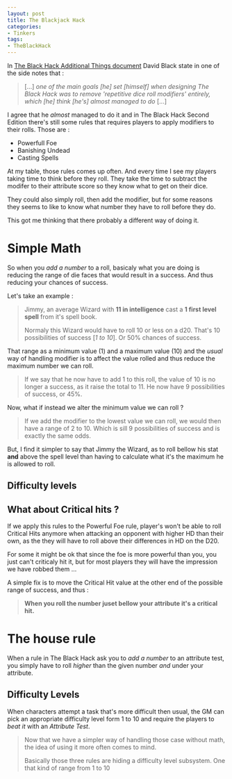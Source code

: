 ```yaml
---
layout: post
title: The Blackjack Hack
categories: 
- Tinkers
tags: 
- TheBlackHack
---
```


In [The Black Hack Additional Things document](http://dngnsndrgns.blogspot.com/2016/05/additional-things.html)  David Black state in one of the side notes that :

> [...] _one of the main goals [he] set [himself] when designing The Black Hack was to remove 'repetitive dice roll modifiers' entirely, which [he] think [he's] almost managed to do_ [...]

I agree that he _almost_ managed to do it and in The Black Hack Second Edition there's still some rules that requires players to apply modifiers to their rolls. Those are : 
 * Powerfull Foe
 * Banishing Undead
 * Casting Spells

At my table, those rules comes up often. And  every time I see my players taking time to think before they roll. They take the time to subtract the modifer to their attribute score so they know what to get on their dice.
 
They could also simply roll, then add the modifier, but for some reasons they seems to like to know what number they have to roll before they do.  

This got me thinking that there probably a different way of doing it. 

# Simple Math

So when you _add a number_ to a roll, basicaly what you are doing is reducing the range of die faces that would result in a success. And thus reducing your chances of success.

Let's take an example :

> Jimmy, an average Wizard with **11 in intelligence** cast a **1 first level spell** from it's spell book.
> 
> Normaly this Wizard would have to roll  10 or less on a d20. That's 10 possibilities of success  [_1 to 10_]. Or 50% chances of success. 

That range as a minimum value (1) and a maximum value (10) and the _usual_ way of handling modifier is to affect the value rolled and thus reduce the maximum number we can roll. 

> If we say that he now have to add 1 to this roll, the value of 10 is no longer a success, as it raise the total to 11. He now have 9 possibilities of success, or 45%.

Now, what if instead we alter the minimum value we can roll ? 

> If we add the modifier to the lowest value we can roll, we would then have a range of 2 to 10. Which is sill 9 possibilities of success and is exactly the same odds. 

But, I find it simpler to say that Jimmy the Wizard, as to roll bellow his stat **and** above the spell level than having to calculate what it's the maximum he is allowed to roll.

## Difficulty levels

## What about Critical hits ?

If we apply this rules to the Powerful Foe rule, player's won't be able to roll Critical Hits anymore when attacking an opponent with higher HD than their own, as the they will have to roll above their differences in HD on the D20.

For some it might be ok that since the foe is more powerful than you, you just can't criticaly hit it, but for most players they will have the impression we have robbed them ... 

A simple fix is to move the Critical Hit value at the other end of the possible range of success, and thus :

> **When you roll the number juset bellow your attribute it's a critical hit.**


# The house rule

When a rule in The Black Hack ask you to _add a number_ to an attribute test, you simply have to roll _higher_ than the given number _and_ under your attribute.

## Difficulty Levels

When characters attempt a task that's more difficult then usual, the GM can pick an appropriate difficulty level form  1 to 10 and require the players to _beat it_ with an _Attribute Test_.

> Now that we have a simpler way of handling those case without math, the idea of using it more often comes to mind.
> 
> Basically those three rules are hiding a difficulty level subsystem. One that kind of range from 1 to 10



<!--stackedit_data:
eyJoaXN0b3J5IjpbLTczMzU0MjE4MiwtNTA5MTc1NzkwLDI0MD
YyODM0MSw4MDI2NjY3OTYsLTIxMzU1NDk1MDcsLTE0ODAwNjQz
ODEsLTEzNzc0MjY3MjYsNDc2NTkzMzE2LDI5MjUyODY3LDEzNT
gxMDAwMywtMTk5NTY0MzYyMywxOTAwNzUyMzM4LC01NzkxNDQ1
MjYsMTcxNTM5Njk4MiwtNTA0MzMwMzk5LC0xMTM5ODU1OTg3LC
0zOTc2NTI1OTUsMTI0NDgyODk4MSwtMTkzMDA5ODU4MSwxOTQy
MjM5OTM3XX0=
-->
